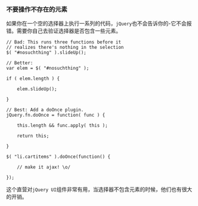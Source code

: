 ### 不要操作不存在的元素
如果你在一个空的选择器上执行一系列的代码，`jQuery`也不会告诉你的-它不会报错。需要你自己去验证选择器是否包含一些元素。
```
// Bad: This runs three functions before it
// realizes there's nothing in the selection
$( "#nosuchthing" ).slideUp();
 
// Better:
var elem = $( "#nosuchthing" );
 
if ( elem.length ) {
 
    elem.slideUp();
 
}
 
// Best: Add a doOnce plugin.
jQuery.fn.doOnce = function( func ) {
 
    this.length && func.apply( this );
 
    return this;
 
}
 
$( "li.cartitems" ).doOnce(function() { 
 
    // make it ajax! \o/ 
 
});
```
这个直营对`jQuery UI`组件非常有用，当选择器不包含元素的时候，他们也有很大的开销。